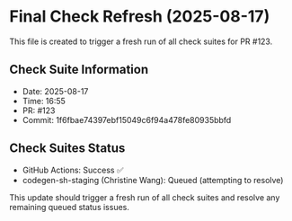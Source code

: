 # Final Check Refresh (2025-08-17)

This file is created to trigger a fresh run of all check suites for PR #123.

## Check Suite Information
- Date: 2025-08-17
- Time: 16:55
- PR: #123
- Commit: 1f6fbae74397ebf15049c6f94a478fe80935bbfd

## Check Suites Status
- GitHub Actions: Success ✅
- codegen-sh-staging (Christine Wang): Queued (attempting to resolve)

This update should trigger a fresh run of all check suites and resolve any remaining queued status issues.

